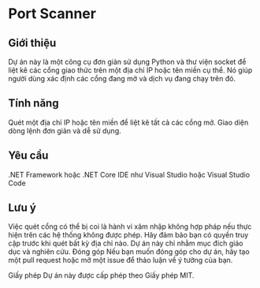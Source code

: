 # Port Scanner
## Giới thiệu
Dự án này là một công cụ đơn giản sử dụng Python và thư viện socket để liệt kê các cổng giao thức trên một địa chỉ IP hoặc tên miền cụ thể. Nó giúp người dùng xác định các cổng đang mở và dịch vụ đang chạy trên đó.

## Tính năng
Quét một địa chỉ IP hoặc tên miền để liệt kê tất cả các cổng mở.
Giao diện dòng lệnh đơn giản và dễ sử dụng.

## Yêu cầu
.NET Framework hoặc .NET Core
IDE như Visual Studio hoặc Visual Studio Code

## Lưu ý
Việc quét cổng có thể bị coi là hành vi xâm nhập không hợp pháp nếu thực hiện trên các hệ thống không được phép. Hãy đảm bảo bạn có quyền truy cập trước khi quét bất kỳ địa chỉ nào.
Dự án này chỉ nhằm mục đích giáo dục và nghiên cứu.
Đóng góp
Nếu bạn muốn đóng góp cho dự án, hãy tạo một pull request hoặc mở một issue để thảo luận về ý tưởng của bạn.

Giấy phép
Dự án này được cấp phép theo Giấy phép MIT.
